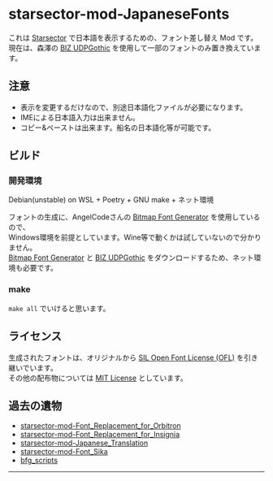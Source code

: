 # starsector-mod-JapaneseFonts

これは [Starsector] で日本語を表示するための、フォント差し替え Mod です。  
現在は、森澤の [BIZ UDPGothic] を使用して一部のフォントのみ置き換えています。

## 注意

- 表示を変更するだけなので、別途日本語化ファイルが必要になります。
- IMEによる日本語入力は出来ません。
- コピー&ペーストは出来ます。船名の日本語化等が可能です。

## ビルド

### 開発環境

Debian(unstable) on WSL + Poetry + GNU make + ネット環境

フォントの生成に、AngelCodeさんの [Bitmap Font Generator] を使用しているので、  
Windows環境を前提としています。Wine等で動くかは試していないので分かりません。  
[Bitmap Font Generator] と [BIZ UDPGothic] をダウンロードするため、ネット環境も必要です。

### make

`make all` でいけると思います。

## ライセンス

生成されたフォントは、オリジナルから [SIL Open Font License (OFL)] を引き継いでいます。  
その他の配布物については [MIT License] としています。

## 過去の遺物

- [starsector-mod-Font_Replacement_for_Orbitron](https://github.com/hirmiura/starsector-mod-Font_Replacement_for_Orbitron)
- [starsector-mod-Font_Replacement_for_Insignia](https://github.com/hirmiura/starsector-mod-Font_Replacement_for_Insignia)
- [starsector-mod-Japanese_Translation](https://github.com/hirmiura/starsector-mod-Japanese_Translation)
- [starsector-mod-Font_Sika](https://github.com/hirmiura/starsector-mod-Font_Sika)
- [bfg_scripts](https://github.com/hirmiura/bfg_scripts)

---

[starsector]: https://fractalsoftworks.com/
[biz udpgothic]: https://fonts.google.com/specimen/BIZ+UDPGothic
[SIL Open Font License (OFL)]: https://scripts.sil.org/ofl
[MIT License]: https://opensource.org/license/mit/
[Bitmap Font Generator]: https://www.angelcode.com/products/bmfont/
